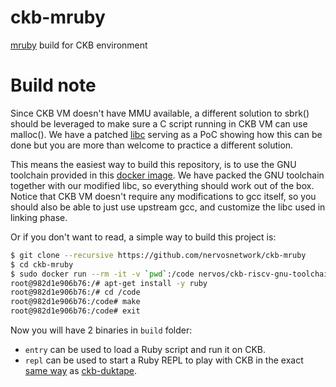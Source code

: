 # ckb-mruby

[mruby](http://mruby.org/) build for CKB environment

# Build note

Since CKB VM doesn't have MMU available, a different solution to sbrk() should be leveraged to make sure a C script running in CKB VM can use malloc(). We have a patched [libc](https://github.com/nervosnetwork/riscv-newlib) serving as a PoC showing how this can be done but you are more than welcome to practice a different solution.

This means the easiest way to build this repository, is to use the GNU toolchain provided in this [docker image](https://hub.docker.com/r/nervos/ckb-riscv-gnu-toolchain). We have packed the GNU toolchain together with our modified libc, so everything should work out of the box. Notice that CKB VM doesn't require any modifications to gcc itself, so you should also be able to just use upstream gcc, and customize the libc used in linking phase.

Or if you don't want to read, a simple way to build this project is:

```bash
$ git clone --recursive https://github.com/nervosnetwork/ckb-mruby
$ cd ckb-mruby
$ sudo docker run --rm -it -v `pwd`:/code nervos/ckb-riscv-gnu-toolchain:bionic-20191012 bash
root@982d1e906b76:/# apt-get install -y ruby
root@982d1e906b76:/# cd /code
root@982d1e906b76:/code# make
root@982d1e906b76:/code# exit
```

Now you will have 2 binaries in `build` folder:

* `entry` can be used to load a Ruby script and run it on CKB.
* `repl` can be used to start a Ruby REPL to play with CKB in the exact [same way](https://xuejie.space/2019_10_18_introduction_to_ckb_script_programming_debugging/) as [ckb-duktape](https://github.com/nervosnetwork/ckb-duktape).
